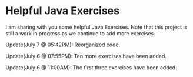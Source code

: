 # Helpful Java Exercises
I am sharing with you some helpful Java Exercises. Note that this project is still a work in progress as we continue to add more exercises.

Update(July 7 @ 05:42PM): Reorganized code.

Update(July 6 @ 07:55PM): Ten more exercises have been added.

Update(July 6 @ 11:00AM): The first three exercises have been added.
